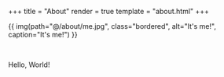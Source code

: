 +++
title = "About"
render = true
template = "about.html"
+++

{{ img(path="@/about/me.jpg", class="bordered", alt="It's me!", caption="It's me!") }}

&nbsp;

Hello, World!